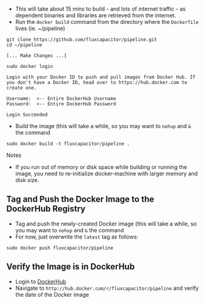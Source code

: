 * This will take about 15 mins to build - and lots of internet traffic - as dependent binaries and libraries are retrieved from the internet.
* Run the `docker build` command from the directory where the `Dockerfile` lives (ie. ~/pipeline)

```
git clone https://github.com/fluxcapacitor/pipeline.git
cd ~/pipeline

[... Make Changes ...]
```
```
sudo docker login

Login with your Docker ID to push and pull images from Docker Hub. If you don't have a Docker ID, head over to https://hub.docker.com to create one.

Username:  <-- Entire DockerHub Username
Password:  <-- Entire DockerHub Password

Login Succeeded
```
* Build the image (this will take a while, so you may want to `nohup` and `&` the command
```
sudo docker build -t fluxcapacitor/pipeline .
```
Notes
* If you run out of memory or disk space while building or running the image, you need to re-initialize docker-machine with larger memory and disk size.

## Tag and Push the Docker Image to the DockerHub Registry
* Tag and push the newly-created Docker image (this will take a while, so you may want to `nohup` and `&` the command
* For now, just overwrite the `latest` tag as follows:
```
sudo docker push fluxcapacitor/pipeline
```

## Verify the Image is in DockerHub
* Login to [DockerHub](https://hub.docker.com)
* Navigate to `http://hub.docker.com/r/fluxcapacitor/pipeline` and verify the date of the Docker image
